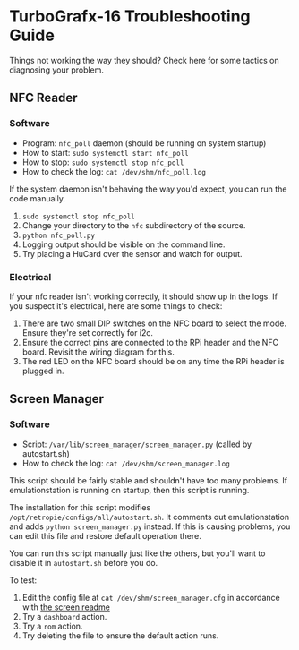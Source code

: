 # TurboGrafx-16 Troubleshooting Guide

Things not working the way they should? Check here for some tactics on diagnosing your problem.

## NFC Reader

### Software

- Program: `nfc_poll` daemon (should be running on system startup)
- How to start: `sudo systemctl start nfc_poll`
- How to stop: `sudo systemctl stop nfc_poll`
- How to check the log: `cat /dev/shm/nfc_poll.log`

If the system daemon isn't behaving the way you'd expect, you can run the code manually.

1. `sudo systemctl stop nfc_poll`
2. Change your directory to the `nfc` subdirectory of the source.
3. `python nfc_poll.py`
4. Logging output should be visible on the command line.
5. Try placing a HuCard over the sensor and watch for output.

### Electrical

If your nfc reader isn't working correctly, it should show up in the logs. If you suspect it's electrical, here are some things to check:

1. There are two small DIP switches on the NFC board to select the mode. Ensure they're set correctly for i2c.
2. Ensure the correct pins are connected to the RPi header and the NFC board. Revisit the wiring diagram for this.
3. The red LED on the NFC board should be on any time the RPi header is plugged in.


## Screen Manager

### Software

- Script: `/var/lib/screen_manager/screen_manager.py` (called by autostart.sh)
- How to check the log: `cat /dev/shm/screen_manager.log`

This script should be fairly stable and shouldn't have too many problems. If emulationstation is running on startup, then this script is running.

The installation for this script modifies `/opt/retropie/configs/all/autostart.sh`. It comments out emulationstation and adds `python screen_manager.py` instead. If this is causing problems, you can edit this file and restore default operation there.

You can run this script manually just like the others, but you'll want to disable it in `autostart.sh` before you do.

To test:

1. Edit the config file at `cat /dev/shm/screen_manager.cfg` in accordance with [the screen readme](https://github.com/vminnocci/TurboGrafx-16-nfc/blob/master/screen/README.md)
2. Try a `dashboard` action.
3. Try a `rom` action.
4. Try deleting the file to ensure the default action runs.



